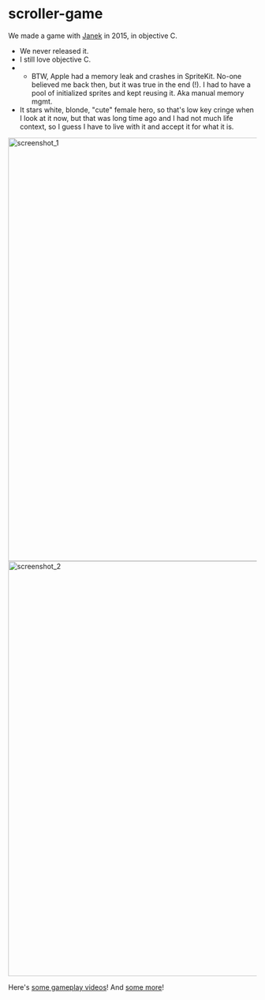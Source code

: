 # scroller-game

We made a game with [Janek](https://github.com/jan-gajl) in 2015, in objective C.
- We never released it. 
- I still love objective C.
- -  BTW, Apple had a memory leak and crashes in SpriteKit. 
No-one believed me back then, but it was true in the end (!).
I had to have a pool of initialized sprites and kept reusing it. Aka manual memory mgmt.
- It stars white, blonde, "cute" female hero, so that's low key cringe when I look at it now, but that was long time ago
and I had not much life context, so I guess I have to live with it and accept it for what it is.

<img width="857" alt="screenshot_1" src="https://github.com/ghostFaceKillah/scroller-game/assets/2945232/ec561d68-a434-4bba-9766-2ed106f8065b">
<img width="840" alt="screenshot_2" src="https://github.com/ghostFaceKillah/scroller-game/assets/2945232/9188304a-f5d2-4dbf-b071-739b7bbb84e9">


Here's [some gameplay videos](https://www.youtube.com/watch?v=9nUh4fLaRcY)!
And [some more](https://www.youtube.com/watch?v=cJDFlM6rKxM)!


